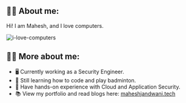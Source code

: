 ## 👨‍💻 About me:
Hi! I am Mahesh, and I love computers.

![i-love-computers](https://github.com/uunibic/uunibic/assets/64989501/3202e436-a738-4744-9079-709c039ff584)

## 👨‍💻 More about me:
- 🖥️ Currently working as a Security Engineer. 
- 🏸 Still learning how to code and play badminton. 
- 🔐 Have hands-on experience with Cloud and Application Security.
- 📚 View my portfolio and read blogs here: [maheshjandwani.tech](https://maheshjandwani.tech)
